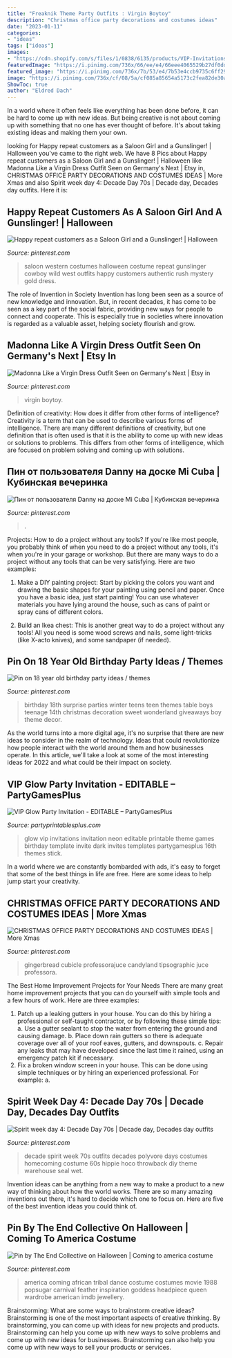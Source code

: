 ```yaml
---
title: "Freaknik Theme Party Outfits : Virgin Boytoy"
description: "Christmas office party decorations and costumes ideas"
date: "2023-01-11"
categories:
- "ideas"
tags: ["ideas"]
images:
- "https://cdn.shopify.com/s/files/1/0838/6135/products/VIP-Invitations-glow-party-printable-1_1200x1200.jpg?v=1506797524"
featuredImage: "https://i.pinimg.com/736x/66/ee/e4/66eee4065529b27df0dd6e5f1c5b96e2--coming-to-america-costume-coming-to-america-wedding.jpg"
featured_image: "https://i.pinimg.com/736x/7b/53/e4/7b53e4ccb9735c6ff291881774f67098.jpg"
image: "https://i.pinimg.com/736x/cf/08/5a/cf085a85654a5173c2fea82de30a1555--saloon-girls-repeat.jpg"
ShowToc: true
author: "Eldred Dach"
---
```



In a world where it often feels like everything has been done before, it can be hard to come up with new ideas. But being creative is not about coming up with something that no one has ever thought of before. It's about taking existing ideas and making them your own.

	

		
looking for Happy repeat customers as a Saloon Girl and a Gunslinger! | Halloween you've came to the right web. We have 8 Pics about Happy repeat customers as a Saloon Girl and a Gunslinger! | Halloween like Madonna Like a Virgin Dress Outfit Seen on Germany&#039;s Next | Etsy in, CHRISTMAS OFFICE PARTY DECORATIONS AND COSTUMES IDEAS | More Xmas and also Spirit week day 4: Decade Day 70s | Decade day, Decades day outfits. Here it is:
		
    
## Happy Repeat Customers As A Saloon Girl And A Gunslinger! | Halloween

<img loading=lazy src="https://i.pinimg.com/736x/cf/08/5a/cf085a85654a5173c2fea82de30a1555--saloon-girls-repeat.jpg" onerror="this.onerror=null;this.src='https://tse1.mm.bing.net/th?id=OIP.D4DkeLfmhUd_bBBnw8n87QHaJ4&amp;pid=15.1';" alt="Happy repeat customers as a Saloon Girl and a Gunslinger! | Halloween">

_Source: pinterest.com_

>saloon western costumes halloween costume repeat gunslinger cowboy wild west outfits happy customers authentic rush mystery gold dress. 

	

The role of Invention in Society
Invention has long been seen as a source of new knowledge and innovation. But, in recent decades, it has come to be seen as a key part of the social fabric, providing new ways for people to connect and cooperate. This is especially true in societies where innovation is regarded as a valuable asset, helping society flourish and grow.

    
## Madonna Like A Virgin Dress Outfit Seen On Germany&#039;s Next | Etsy In

<img loading=lazy src="https://i.pinimg.com/736x/53/12/23/53122302a6480eac5ba3fe512d7548bb.jpg" onerror="this.onerror=null;this.src='https://tse1.mm.bing.net/th?id=OIP.nJD6Be33kXYsV3T-ZkS-SgHaKP&amp;pid=15.1';" alt="Madonna Like a Virgin Dress Outfit Seen on Germany&#039;s Next | Etsy in">

_Source: pinterest.com_

>virgin boytoy. 

	

Definition of creativity: How does it differ from other forms of intelligence?
Creativity is a term that can be used to describe various forms of intelligence. There are many different definitions of creativity, but one definition that is often used is that it is the ability to come up with new ideas or solutions to problems. This differs from other forms of intelligence, which are focused on problem solving and coming up with solutions.

    
## Пин от пользователя Danny на доске Mi Cuba | Кубинская вечеринка

<img loading=lazy src="https://i.pinimg.com/736x/7b/53/e4/7b53e4ccb9735c6ff291881774f67098.jpg" onerror="this.onerror=null;this.src='https://tse1.mm.bing.net/th?id=OIP.8bnYzhk4LZkRiGsCMVnyvAHaLI&amp;pid=15.1';" alt="Пин от пользователя Danny на доске Mi Cuba | Кубинская вечеринка">

_Source: pinterest.com_

>. 

	

Projects: How to do a project without any tools?
If you're like most people, you probably think of when you need to do a project without any tools, it's when you're in your garage or workshop. But there are many ways to do a project without any tools that can be very satisfying. Here are two examples: 
1. Make a DIY painting project: Start by picking the colors you want and drawing the basic shapes for your painting using pencil and paper. Once you have a basic idea, just start painting! You can use whatever materials you have lying around the house, such as cans of paint or spray cans of different colors. 

2. Build an Ikea chest: This is another great way to do a project without any tools! All you need is some wood screws and nails, some light-tricks (like X-acto knives), and some sandpaper (if needed).

    
## Pin On 18 Year Old Birthday Party Ideas / Themes

<img loading=lazy src="https://i.pinimg.com/736x/a1/50/c6/a150c6fee3642dddbcf5054cc5e35986--birthday-table-st-birthday.jpg" onerror="this.onerror=null;this.src='https://tse3.mm.bing.net/th?id=OIP.fnOi0xnJStOO4kbjDs0JxgHaJ3&amp;pid=15.1';" alt="Pin on 18 year old birthday party ideas / themes">

_Source: pinterest.com_

>birthday 18th surprise parties winter teens teen themes table boys teenage 14th christmas decoration sweet wonderland giveaways boy theme decor. 

	

As the world turns into a more digital age, it's no surprise that there are new ideas to consider in the realm of technology. Ideas that could revolutionize how people interact with the world around them and how businesses operate. In this article, we'll take a look at some of the most interesting ideas for 2022 and what could be their impact on society.

    
## VIP Glow Party Invitation - EDITABLE – PartyGamesPlus

<img loading=lazy src="https://cdn.shopify.com/s/files/1/0838/6135/products/VIP-Invitations-glow-party-printable-1_1200x1200.jpg?v=1506797524" onerror="this.onerror=null;this.src='https://tse2.mm.bing.net/th?id=OIP.54FJi6-Au8oRjpISJEQHSgAAAA&amp;pid=15.1';" alt="VIP Glow Party Invitation - EDITABLE – PartyGamesPlus">

_Source: partyprintablesplus.com_

>glow vip invitations invitation neon editable printable theme games birthday template invite dark invites templates partygamesplus 16th themes stick. 

	

In a world where we are constantly bombarded with ads, it's easy to forget that some of the best things in life are free. Here are some ideas to help jump start your creativity.

    
## CHRISTMAS OFFICE PARTY DECORATIONS AND COSTUMES IDEAS | More Xmas

<img loading=lazy src="https://i.pinimg.com/736x/14/91/13/149113fe925d3bd8cf017d255060c248.jpg" onerror="this.onerror=null;this.src='https://tse3.mm.bing.net/th?id=OIP.j8NnwP3Lghy1gCL6jFPyGQHaJ4&amp;pid=15.1';" alt="CHRISTMAS OFFICE PARTY DECORATIONS AND COSTUMES IDEAS | More Xmas">

_Source: pinterest.com_

>gingerbread cubicle professorajuce candyland tipsographic juce professora. 

	

The Best Home Improvement Projects for Your Needs
There are many great home improvement projects that you can do yourself with simple tools and a few hours of work. Here are three examples: 
1. Patch up a leaking gutters in your house. You can do this by hiring a professional or self-taught contractor, or by following these simple tips: 
a. Use a gutter sealant to stop the water from entering the ground and causing damage. 
b. Place down rain gutters so there is adequate coverage over all of your roof eaves, gutters, and downspouts. 
c. Repair any leaks that may have developed since the last time it rained, using an emergency patch kit if necessary.
2. Fix a broken window screen in your house. This can be done using simple techniques or by hiring an experienced professional. For example: 
a.

    
## Spirit Week Day 4: Decade Day 70s | Decade Day, Decades Day Outfits

<img loading=lazy src="https://i.pinimg.com/736x/42/31/13/423113beb3e4d7f458eb250510f85d75--decade-day-outfits-spirit-week-homecoming-week.jpg" onerror="this.onerror=null;this.src='https://tse4.mm.bing.net/th?id=OIP.PRvE-Q16sgRuR75KMcQQ1QHaMU&amp;pid=15.1';" alt="Spirit week day 4: Decade Day 70s | Decade day, Decades day outfits">

_Source: pinterest.com_

>decade spirit week 70s outfits decades polyvore days costumes homecoming costume 60s hippie hoco throwback diy theme warehouse seal wet. 

	

Invention ideas can be anything from a new way to make a product to a new way of thinking about how the world works. There are so many amazing inventions out there, it's hard to decide which one to focus on. Here are five of the best invention ideas you could think of.

    
## Pin By The End Collective On Halloween | Coming To America Costume

<img loading=lazy src="https://i.pinimg.com/736x/66/ee/e4/66eee4065529b27df0dd6e5f1c5b96e2--coming-to-america-costume-coming-to-america-wedding.jpg" onerror="this.onerror=null;this.src='https://tse3.mm.bing.net/th?id=OIP.JmZA_0DoVUVl6Ew3XOq5swHaK6&amp;pid=15.1';" alt="Pin by The End Collective on Halloween | Coming to america costume">

_Source: pinterest.com_

>america coming african tribal dance costume costumes movie 1988 popsugar carnival feather inspiration goddess headpiece queen wardrobe american imdb jewellery. 

	

Brainstorming: What are some ways to brainstorm creative ideas?
Brainstorming is one of the most important aspects of creative thinking. By brainstorming, you can come up with ideas for new projects and products. Brainstorming can help you come up with new ways to solve problems and come up with new ideas for businesses. Brainstorming can also help you come up with new ways to sell your products or services.

